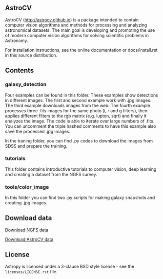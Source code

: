 ## AstroCV

AstroCV (<http://astrocv.github.io>) is a package intended to contain computer vision algorithms and methods for processing and analyzing astronomical datasets. The main goal is developing and promoting the use of modern computer vision algorithms for solving scientific problems in Astronomy.

For installation instructions, see the online documentation or docs/install.rst in this source distribution.

## Contents

### galaxy_detection

Four examples can be found in this folder. These examples show detections in different images. The first and second example work with .jpg images. The third example downloads images from the web. The fourth example processes three .fits images for the same photo (i, r and g filters), then applies different filters to the rgb matrix (e.g. lupton, sqrt) and finally it analyzes the image. The code is able to iterate over large numbers of .fits. You can uncomment the triple hashed comments to have this example also save the processed .jpg images.

In the traning folder, you can find .py codes to download the images from SDSS and prepare the training.

### tutorials

This folder contains introductive tutorials to computer vision, deep learning and creating a dataset from the NGFS survey.

### tools/color_image

In this folder you can find two .py scripts for making galaxy snapshots and creating .jpg images.

## Download data

[Download NGFS data](https://www.scidrive.org/scidrive/scidrive.html?share=OGDXRuYTNlgvgti)

[Download AstroCV data](https://www.scidrive.org/scidrive/scidrive.html?share=7YANf7V8SnBzIgi)


## License
Astropy is licensed under a 3-clause BSD style license - see the
``licenses/LICENSE.rst`` file.
